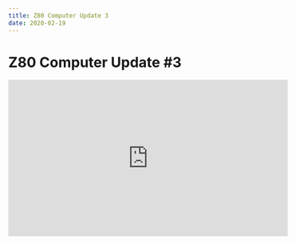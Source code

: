 ```yaml
---
title: Z80 Computer Update 3
date: 2020-02-19
---
```

# Z80 Computer Update #3
<iframe width="560" height="315" src="https://www.youtube.com/embed/eZQblOULg-Q" frameborder="0" allow="accelerometer; autoplay; encrypted-media; gyroscope; picture-in-picture" allowfullscreen></iframe>
